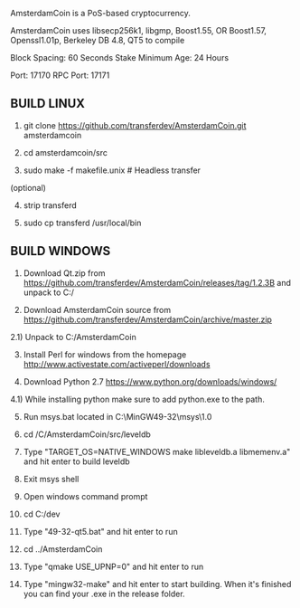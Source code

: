 
AmsterdamCoin is a PoS-based cryptocurrency.

AmsterdamCoin uses libsecp256k1,
			  libgmp,
			  Boost1.55,
			  OR Boost1.57,  
			  Openssl1.01p,
			  Berkeley DB 4.8,
			  QT5 to compile


Block Spacing: 60 Seconds
Stake Minimum Age: 24 Hours

Port: 17170
RPC Port: 17171


BUILD LINUX
-----------
1) git clone https://github.com/transferdev/AmsterdamCoin.git amsterdamcoin

2) cd amsterdamcoin/src

3) sudo make -f makefile.unix            # Headless transfer

(optional)

4) strip transferd

5) sudo cp transferd /usr/local/bin




BUILD WINDOWS
-------------

1) Download Qt.zip from https://github.com/transferdev/AmsterdamCoin/releases/tag/1.2.3B and unpack to C:/

2) Download AmsterdamCoin source from https://github.com/transferdev/AmsterdamCoin/archive/master.zip 

2.1) Unpack to C:/AmsterdamCoin

3) Install Perl for windows from the homepage http://www.activestate.com/activeperl/downloads

4) Download Python 2.7 https://www.python.org/downloads/windows/

4.1) While installing python make sure to add python.exe to the path.

5) Run msys.bat located in C:\MinGW49-32\msys\1.0

6) cd /C/AmsterdamCoin/src/leveldb

7) Type "TARGET_OS=NATIVE_WINDOWS make libleveldb.a libmemenv.a" and hit enter to build leveldb

8) Exit msys shell

9) Open windows command prompt

10) cd C:/dev

11) Type "49-32-qt5.bat" and hit enter to run

12) cd ../AmsterdamCoin

13) Type "qmake USE_UPNP=0" and hit enter to run

14) Type "mingw32-make" and hit enter to start building. When it's finished you can find your .exe in the release folder.
